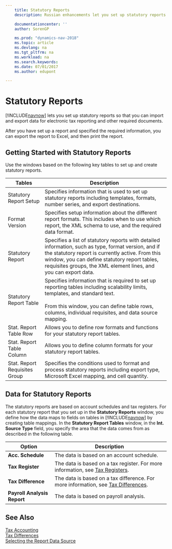 ```yaml
---
    title: Statutory Reports
    description: Russian enhancements let you set up statutory reports so that you can import and export data for electronic tax reporting and other required documents.

    documentationcenter: ''
    author: SorenGP

    ms.prod: "dynamics-nav-2018"
    ms.topic: article
    ms.devlang: na
    ms.tgt_pltfrm: na
    ms.workload: na
    ms.search.keywords:
    ms.date: 07/01/2017
    ms.author: edupont

---
```

# Statutory Reports
[!INCLUDE[navnow](../../includes/navnow_md.md)] lets you set up statutory reports so that you can import and export data for electronic tax reporting and other required documents.  

After you have set up a report and specified the required information, you can export the report to Excel, and then print the report.  

## Getting Started with Statutory Reports  
Use the windows based on the following key tables to set up and create statutory reports.  

|Tables|Description|  
|------------|---------------------------------------|  
|Statutory Report Setup|Specifies information that is used to set up statutory reports including templates, formats, number series, and export destinations.|  
|Format Version|Specifies setup information about the different report formats. This includes when to use which report, the XML schema to use, and the required data format.|  
|Statutory Report|Specifies a list of statutory reports with detailed information, such as type, format version, and if the statutory report is currently active. From this window, you can define statutory report tables, requisites groups, the XML element lines, and you can export data.|  
|Statutory Report Table|Specifies information that is required to set up reporting tables including scalability limits, templates, and standard text.<br /><br /> From this window, you can define table rows, columns, individual requisites, and data source mapping.|  
|Stat. Report Table Row|Allows you to define row formats and functions for your statutory report tables.|  
|Stat. Report Table Column|Allows you to define column formats for your statutory report tables.|  
|Stat. Report Requisites Group|Specifies the conditions used to format and process statutory reports including export type, Microsoft Excel mapping, and cell quantity.|  

## Data for Statutory Reports  
The statutory reports are based on account schedules and tax registers. For each statutory report that you set up in the **Statutory Reports** window, you define how the data maps to fields on tables in [!INCLUDE[navnow](../../includes/navnow_md.md)] by creating table mappings. In the **Statutory Report Tables** window, in the **Int. Source Type** field, you specify the area that the data comes from as described in the following table.  

|Option|Description|  
|----------------------------------|---------------------------------------|  
|**Acc. Schedule**|The data is based on an account schedule.|  
|**Tax Register**|The data is based on a tax register. For more information, see [Tax Registers](tax-registers.md).|  
|**Tax Difference**|The data is based on a tax difference. For more information, see [Tax Differences](tax-differences.md).|  
|**Payroll Analysis Report**|The data is based on payroll analysis.|  

## See Also  
 [Tax Accounting](tax-accounting.md)   
 [Tax Differences](tax-differences.md)   
 [Selecting the Report Data Source](assetId:///79db2621-6067-4421-8fe6-3ef2baba1ecc)
